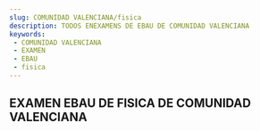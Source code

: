```yaml
---
slug: COMUNIDAD VALENCIANA/fisica
description: TODOS ENEXAMENS DE EBAU DE COMUNIDAD VALENCIANA
keywords:
 - COMUNIDAD VALENCIANA
 - EXAMEN
 - EBAU
 - fisica
---
```

## EXAMEN EBAU DE FISICA DE COMUNIDAD VALENCIANA
